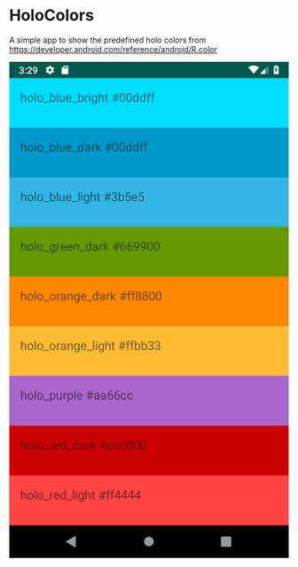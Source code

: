 # HoloColors

A simple app to show the predefined holo colors from <br/> https://developer.android.com/reference/android/R.color

![alt text](https://github.com/gilletted/HoloColors/blob/master/Screenshot.png)
